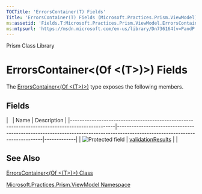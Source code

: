 ```yaml
---
TOCTitle: 'ErrorsContainer(T) Fields'
Title: 'ErrorsContainer(T) Fields (Microsoft.Practices.Prism.ViewModel)'
ms:assetid: 'Fields.T:Microsoft.Practices.Prism.ViewModel.ErrorsContainer\`1'
ms:mtpsurl: 'https://msdn.microsoft.com/en-us/library/Dn736164(v=PandP.50)'
---
```


Prism Class Library

ErrorsContainer&lt;(Of &lt;(T&gt;)&gt;) Fields
==============================================

The [ErrorsContainer&lt;(Of &lt;(T&gt;)&gt;)](https://msdn.microsoft.com/t:microsoft.practices.prism.viewmodel.errorscontainer%601) type exposes the following members.

Fields
------

<span id="fieldTableToggle"></span>
|                                                                                                | Name                                                                                                                        | Description |
|------------------------------------------------------------------------------------------------|-----------------------------------------------------------------------------------------------------------------------------|-------------|
| ![](https://msdn.microsoft.com/en-us/Dn736164.protfield(en-us,PandP.50).gif "Protected field") | [validationResults](https://msdn.microsoft.com/f:microsoft.practices.prism.viewmodel.errorscontainer%601.validationresults) |             |

See Also
--------

<span id="seeAlsoToggle"></span>
[ErrorsContainer&lt;(Of &lt;(T&gt;)&gt;) Class](https://msdn.microsoft.com/t:microsoft.practices.prism.viewmodel.errorscontainer%601)

[Microsoft.Practices.Prism.ViewModel Namespace](https://msdn.microsoft.com/n:microsoft.practices.prism.viewmodel)
